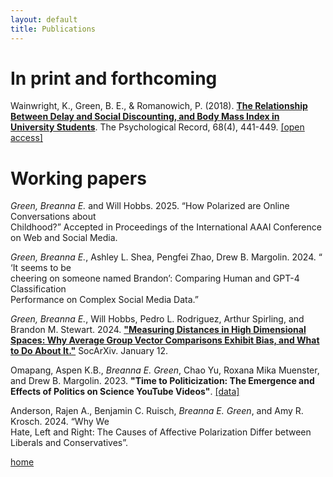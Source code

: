 ```yaml
---
layout: default
title: Publications
---
```


# In print and forthcoming

Wainwright, K., Green, B. E., & Romanowich, P. (2018). [**The Relationship Between Delay and Social Discounting, and Body Mass Index in University Students**](https://link.springer.com/article/10.1007/s40732-018-0287-y). The Psychological Record, 68(4), 441-449. [[open access]](https://www.researchgate.net/publication/325241458_The_Relationship_Between_Delay_and_Social_Discounting_and_Body_Mass_Index_in_University_Students)

# Working papers

*Green,	Breanna	E.*	and	Will	Hobbs.	2025.	“How	Polarized	are	Online	Conversations	about	
Childhood?” Accepted	in	Proceedings	of	the	International	AAAI	Conference	on	Web	and	
Social	Media.

*Green,	Breanna	E.*, Ashley	L.	Shea,	Pengfei	Zhao,	Drew	B.	Margolin.	2024.	“	‘It	seems	to	be	
cheering	on	someone	named	Brandon’:	Comparing	Human	and	GPT-4	Classification	
Performance	on	Complex	Social	Media	Data.”

*Green, Breanna E.*, Will Hobbs, Pedro L. Rodriguez, Arthur Spirling, and Brandon M. Stewart. 2024. [**"Measuring Distances in High Dimensional Spaces: Why Average Group Vector Comparisons Exhibit Bias, and What to Do About It."**](https://doi.org/10.31235/osf.io/g8hxt) SocArXiv. January 12.

Omapang, Aspen K.B., *Breanna E. Green*, Chao Yu, Roxana Mika Muenster, and Drew B. Margolin. 2023. **"Time to Politicization: The Emergence and Effects of Politics on Science YouTube Videos"**. [[data]](https://doi.org/10.7910/DVN/VMAWN8)

Anderson,	Rajen	A.,	Benjamin	C. Ruisch, *Breanna	E. Green*,	and	Amy	R. Krosch.	2024.	“Why	We	
Hate,	Left	and	Right:	The	Causes	of	Affective	Polarization	Differ	between Liberals	and	
Conservatives”.


[home](./)
